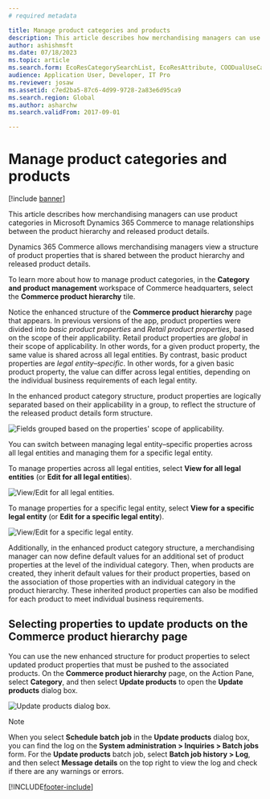 ```yaml
---
# required metadata

title: Manage product categories and products
description: This article describes how merchandising managers can use product categories in Microsoft Dynamics 365 Commerce to manage relationships between the product hierarchy and released product details.
author: ashishmsft
ms.date: 07/18/2023
ms.topic: article
ms.search.form: EcoResCategorySearchList, EcoResAttribute, COODualUseCategories, EcoResProductCategory, EcoResCategoryAddProduct, EcoResAttributeValue
audience: Application User, Developer, IT Pro
ms.reviewer: josaw
ms.assetid: c7ed2ba5-87c6-4d99-9728-2a83e6d95ca9
ms.search.region: Global
ms.author: asharchw
ms.search.validFrom: 2017-09-01

---
```


# Manage product categories and products

[!include [banner](./includes/banner.md)]

This article describes how merchandising managers can use product categories in Microsoft Dynamics 365 Commerce to manage relationships between the product hierarchy and released product details.

Dynamics 365 Commerce allows merchandising managers view a structure of product properties that is shared between the product hierarchy and released product details.

To learn more about how to manage product categories, in the **Category and product management** workspace of Commerce headquarters, select the **Commerce product hierarchy** tile.

Notice the enhanced structure of the **Commerce product hierarchy** page that appears. In previous versions of the app, product properties were divided into *basic product properties* and *Retail product properties*, based on the scope of their applicability. Retail product properties are *global* in their scope of applicability. In other words, for a given product property, the same value is shared across all legal entities. By contrast, basic product properties are *legal entity–specific*. In other words, for a given basic product property, the value can differ across legal entities, depending on the individual business requirements of each legal entity.

In the enhanced product category structure, product properties are logically separated based on their applicability in a group, to reflect the structure of the released product details form structure.

![Fields grouped based on the properties' scope of applicability.](media/NoticeGroupingOfFieldsBasedOnTheirScope.PNG)

You can switch between managing legal entity–specific properties across all legal entities and managing them for a specific legal entity.

To manage properties across all legal entities, select **View for all legal entities** (or **Edit for all legal entities**).

![View/Edit for all legal entities.](media/ToggleBackToEditForSpecificLegalEntity.PNG)

To manage properties for a specific legal entity, select **View for a specific legal entity** (or **Edit for a specific legal entity**).

![View/Edit for a specific legal entity.](media/ToggleToEditForAllLegalEntities.PNG)

Additionally, in the enhanced product category structure, a merchandising manager can now define default values for an additional set of product properties at the level of the individual category. Then, when products are created, they inherit default values for their product properties, based on the association of those properties with an individual category in the product hierarchy. These inherited product properties can also be modified for each product to meet individual business requirements.

## Selecting properties to update products on the Commerce product hierarchy page

You can use the new enhanced structure for product properties to select updated product properties that must be pushed to the associated products. On the **Commerce product hierarchy** page, on the Action Pane, select **Category**, and then select **Update products** to open the **Update products** dialog box.

![Update products dialog box.](media/NewUpdateProductsEnhancedView.PNG)

> [!NOTE]
> When you select **Schedule batch job** in the **Update products** dialog box, you can find the log on the **System administration \> Inquiries \> Batch jobs** form. For the **Update products** batch job, select **Batch job history \> Log**, and then select **Message details** on the top right to view the log and check if there are any warnings or errors.


[!INCLUDE[footer-include](../includes/footer-banner.md)]

